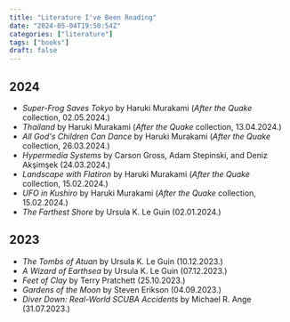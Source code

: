 ```yaml
---
title: "Literature I've Been Reading"
date: "2024-05-04T19:50:54Z"
categories: ["literature"]
tags: ["books"]
draft: false
---
```


## 2024

- _Super-Frog Saves Tokyo_ by Haruki Murakami (_After the Quake_ collection, 02.05.2024.)
- _Thailand_ by Haruki Murakami (_After the Quake_ collection, 13.04.2024.)
- _All God's Children Can Dance_ by Haruki Murakami (_After the Quake_ collection, 26.03.2024.)
- _Hypermedia Systems_ by Carson Gross, Adam Stepinski, and Deniz Akşimşek (24.03.2024.)
- _Landscape with Flatiron_ by Haruki Murakami (_After the Quake_ collection, 15.02.2024.)
- _UFO in Kushiro_ by Haruki Murakami (_After the Quake_ collection, 15.02.2024.)
- _The Farthest Shore_ by Ursula K. Le Guin (02.01.2024.)

## 2023

- _The Tombs of Atuan_ by Ursula K. Le Guin (10.12.2023.)
- _A Wizard of Earthsea_ by Ursula K. Le Guin (07.12.2023.)
- _Feet of Clay_ by Terry Pratchett (25.10.2023.)
- _Gardens of the Moon_ by Steven Erikson (04.09.2023.)
- _Diver Down: Real-World SCUBA Accidents_ by Michael R. Ange (31.07.2023.)